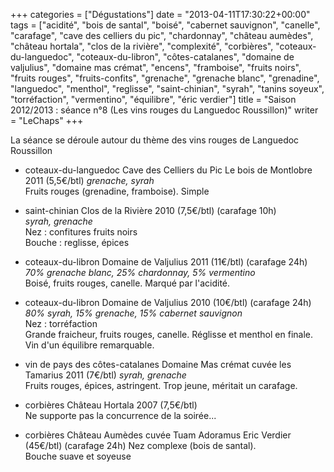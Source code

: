+++
categories = ["Dégustations"]
date = "2013-04-11T17:30:22+00:00"
tags = ["acidité", "bois de santal", "boisé", "cabernet sauvignon", "canelle", "carafage", "cave des celliers du pic", "chardonnay", "château aumèdes", "château hortala", "clos de la rivière", "complexité", "corbières", "coteaux-du-languedoc", "coteaux-du-libron", "côtes-catalanes", "domaine de valjulius", "domaine mas crémat", "encens", "framboise", "fruits noirs", "fruits rouges", "fruits-confits", "grenache", "grenache blanc", "grenadine", "languedoc", "menthol", "reglisse", "saint-chinian", "syrah", "tanins soyeux", "torréfaction", "vermentino", "équilibre", "éric verdier"] 
title = "Saison 2012/2013 : séance n°8 (Les vins rouges du Languedoc Roussillon)"
writer = "LeChaps"
+++

La séance se déroule autour du thème des vins rouges de Languedoc Roussillon

* coteaux-du-languedoc Cave des Celliers du Pic Le bois de Montlobre 2011  (5,5€/btl)
_grenache, syrah_  
Fruits rouges (grenadine, framboise). Simple

* saint-chinian Clos de la Rivière 2010 (7,5€/btl) (carafage 10h) <i class="fa fa-plus-circle"></i>  
_syrah, grenache_  
Nez : confitures fruits noirs  
Bouche : reglisse, épices

* coteaux-du-libron Domaine de Valjulius 2011 (11€/btl) (carafage 24h)
_70% grenache blanc, 25% chardonnay, 5% vermentino_  
Boisé, fruits rouges, canelle. Marqué par l'acidité.

* coteaux-du-libron Domaine de Valjulius 2010 (10€/btl) (carafage 24h) <i class="fa fa-plus-circle"></i> <i class="fa fa-plus-circle"></i>  
_80% syrah, 15% grenache, 15% cabernet sauvignon_  
Nez : torréfaction  
Grande fraicheur, fruits rouges, canelle. Réglisse et menthol en finale.  
Vin d'un équilibre remarquable.

* vin de pays des côtes-catalanes Domaine Mas crémat cuvée les Tamarius 2011 (7€/btl)
_syrah, grenache_  
Fruits rouges, épices, astringent. Trop jeune, méritait un carafage.

* corbières Château Hortala 2007 (7,5€/btl)  
Ne supporte pas la concurrence de la soirée...

* corbières Château Aumèdes cuvée Tuam Adoramus Eric Verdier (45€/btl) (carafage 24h) <i class="fa fa-plus-circle"></i>
Nez complexe  (bois de santal).  
Bouche suave et soyeuse
